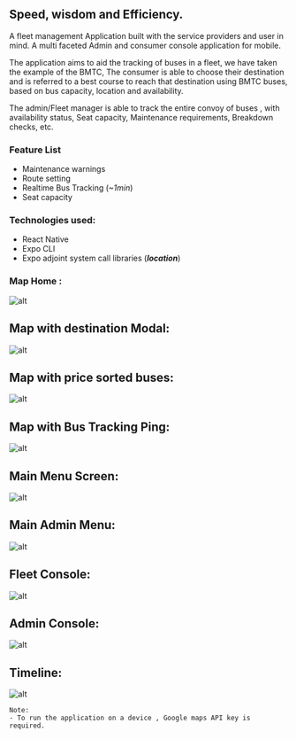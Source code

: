 ## Speed, wisdom and Efficiency.

A fleet management Application built with the service providers and user in mind. A multi faceted Admin and consumer console application for mobile.

The application aims to aid the tracking of buses in a fleet, we have taken the example of the BMTC, The consumer is able to choose their destination and is referred to a best course to reach that destination using BMTC buses, based on bus capacity, location and availability.

The admin/Fleet manager is able to track the entire convoy of buses , with availability status, Seat capacity, Maintenance requirements, Breakdown checks, etc.

### Feature List
- Maintenance warnings
- Route setting
- Realtime Bus Tracking (_~1min_)
- Seat capacity

### Technologies used:
- React Native
- Expo CLI
- Expo adjoint system call libraries (***location***)

### Map Home :
![alt](./readme/Map_Home.png)

## Map with destination Modal:
![alt](./readme/Map_modal.png)

## Map with price sorted buses:
![alt](./readme/Price_Sorted_Buses.png)


## Map with Bus Tracking Ping:
![alt](./readme/Map_Ping.png)

## Main Menu Screen:
![alt](./readme/Menu.png)

## Main Admin Menu:
![alt](./readme/Admin_menu.png)

## Fleet Console:
![alt](./readme/Fleet.png)

## Admin Console:
![alt](./readme/Admin_console.png)

## Timeline:
![alt](./readme/Timeline.png)

```
Note:
- To run the application on a device , Google maps API key is required.
```
